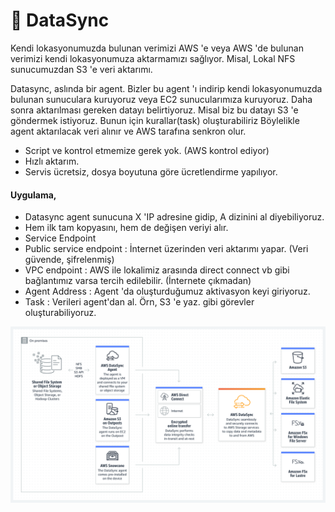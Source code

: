 # 📀 DataSync

Kendi lokasyonumuzda bulunan verimizi AWS 'e veya AWS 'de bulunan verimizi kendi lokasyonumuza aktarmamızı sağlıyor. Misal, Lokal NFS sunucumuzdan S3 'e veri aktarımı.

Datasync, aslında bir agent. Bizler bu agent 'ı indirip kendi lokasyonumuzda bulunan sunuculara kuruyoruz veya EC2 sunucularımıza kuruyoruz. Daha sonra aktarılması gereken datayı belirtiyoruz. Misal biz bu datayı S3 'e göndermek istiyoruz. Bunun için kurallar(task) oluşturabiliriz Böylelikle agent aktarılacak veri alınır ve AWS tarafına senkron olur.

* Script ve kontrol etmemize gerek yok. (AWS kontrol ediyor)
* Hızlı aktarım.
* Servis ücretsiz, dosya boyutuna göre ücretlendirme yapılıyor.

#### Uygulama,

* Datasync agent sunucuna X 'IP adresine gidip, A dizinini al diyebiliyoruz.
* Hem ilk tam kopyasını, hem de değişen veriyi alır.
* Service Endpoint
* Public service endpoint : İnternet üzerinden veri aktarımı yapar. (Veri güvende, şifrelenmiş)
* VPC endpoint : AWS ile lokalimiz arasında direct connect vb gibi bağlantımız varsa tercih edilebilir. (İnternete çıkmadan)
* Agent Address : Agent 'da oluşturduğumuz aktivasyon keyi giriyoruz.
* Task : Verileri agent'dan al. Örn, S3 'e yaz. gibi görevler oluşturabiliyoruz.

![](../.gitbook/assets/aws-datasync-how-it-works-diagram-move-data-from-on-premises-to-AWS@2x.0e14f434aecb5cb4459440b3fe41fb602bb03720.png)
